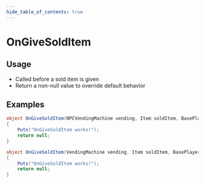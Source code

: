 ```yaml
---
hide_table_of_contents: true
---
```


# OnGiveSoldItem

## Usage

* Called before a sold item is given
* Return a non-null value to override default behavior

## Examples

```csharp title=""
object OnGiveSoldItem(NPCVendingMachine vending, Item soldItem, BasePlayer buyer)
{
    Puts("OnGiveSoldItem works!");
    return null;
}
```
```csharp title=""
object OnGiveSoldItem(VendingMachine vending, Item soldItem, BasePlayer buyer)
{
    Puts("OnGiveSoldItem works!");
    return null;
}
```
